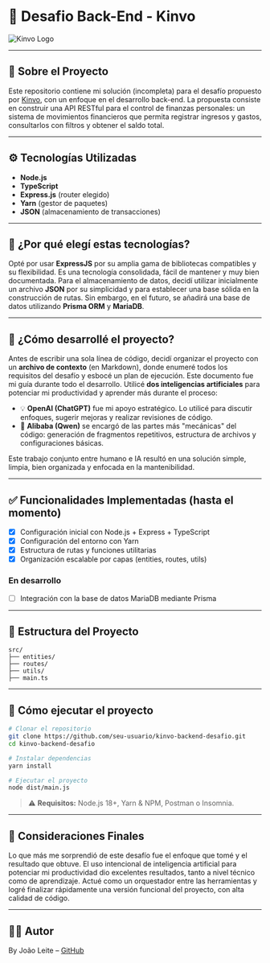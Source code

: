 # 💼 Desafio Back-End - Kinvo

![Kinvo Logo](https://github.com/cbfranca/kinvo-front-end-test/blob/master/logo.svg)

---

## 📌 Sobre el Proyecto

Este repositorio contiene mi solución (incompleta) para el desafío propuesto por [Kinvo](https://github.com/kinvoapp/node.js-challenge/tree/master), con un enfoque en el desarrollo back-end. La propuesta consiste en construir una API RESTful para el control de finanzas personales: un sistema de movimientos financieros que permita registrar ingresos y gastos, consultarlos con filtros y obtener el saldo total.

---

## ⚙️ Tecnologías Utilizadas

* **Node.js**
* **TypeScript**
* **Express.js** (router elegido)
* **Yarn** (gestor de paquetes)
* **JSON** (almacenamiento de transacciones)

---

## 🚀 ¿Por qué elegí estas tecnologías?

Opté por usar **ExpressJS** por su amplia gama de bibliotecas compatibles y su flexibilidad. Es una tecnología consolidada, fácil de mantener y muy bien documentada. Para el almacenamiento de datos, decidí utilizar inicialmente un archivo **JSON** por su simplicidad y para establecer una base sólida en la construcción de rutas. Sin embargo, en el futuro, se añadirá una base de datos utilizando **Prisma ORM** y **MariaDB**.

---

## 🧠 ¿Cómo desarrollé el proyecto?

Antes de escribir una sola línea de código, decidí organizar el proyecto con un **archivo de contexto** (en Markdown), donde enumeré todos los requisitos del desafío y esbocé un plan de ejecución. Este documento fue mi guía durante todo el desarrollo. Utilicé **dos inteligencias artificiales** para potenciar mi productividad y aprender más durante el proceso:

* 💡 **OpenAI (ChatGPT)** fue mi apoyo estratégico. Lo utilicé para discutir enfoques, sugerir mejoras y realizar revisiones de código.
* 🔧 **Alibaba (Qwen)** se encargó de las partes más "mecánicas" del código: generación de fragmentos repetitivos, estructura de archivos y configuraciones básicas.

Este trabajo conjunto entre humano e IA resultó en una solución simple, limpia, bien organizada y enfocada en la mantenibilidad.

---

## ✅ Funcionalidades Implementadas (hasta el momento)

* [x] Configuración inicial con Node.js + Express + TypeScript
* [x] Configuración del entorno con Yarn
* [x] Estructura de rutas y funciones utilitarias
* [x] Organización escalable por capas (entities, routes, utils)

### En desarrollo

* [ ] Integración con la base de datos MariaDB mediante Prisma

---

## 📂 Estructura del Proyecto

```
src/
├── entities/
├── routes/
├── utils/
├── main.ts
```

---

## 📝 Cómo ejecutar el proyecto

```bash
# Clonar el repositorio
git clone https://github.com/seu-usuario/kinvo-backend-desafio.git
cd kinvo-backend-desafio

# Instalar dependencias
yarn install

# Ejecutar el proyecto
node dist/main.js
```

> ⚠️ **Requisitos:** Node.js 18+, Yarn & NPM, Postman o Insomnia.

---

## 🤝 Consideraciones Finales

Lo que más me sorprendió de este desafío fue el enfoque que tomé y el resultado que obtuve. El uso intencional de inteligencia artificial para potenciar mi productividad dio excelentes resultados, tanto a nivel técnico como de aprendizaje. Actué como un orquestador entre las herramientas y logré finalizar rápidamente una versión funcional del proyecto, con alta calidad de código.

---

## 🧑‍💻 Autor

By João Leite – [GitHub](https://github.com/bdd-l)

